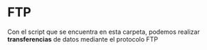 # FTP
Con el script que se encuentra en esta carpeta, podemos realizar **transferencias** de datos mediante
el protocolo FTP
